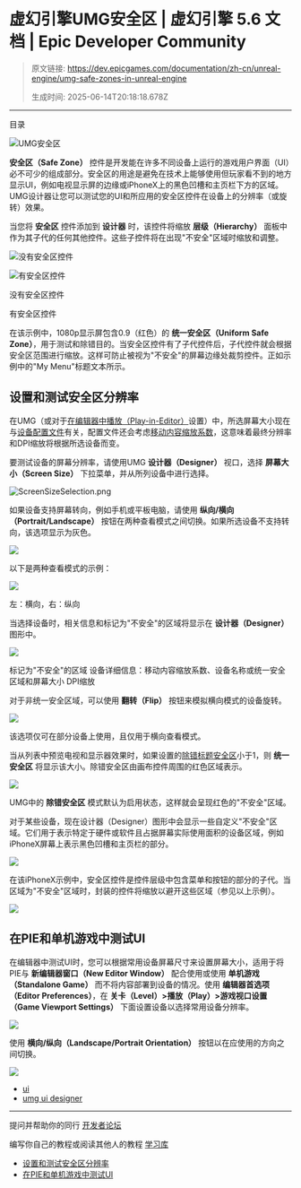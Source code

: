 # 虚幻引擎UMG安全区 | 虚幻引擎 5.6 文档 | Epic Developer Community

> 原文链接: https://dev.epicgames.com/documentation/zh-cn/unreal-engine/umg-safe-zones-in-unreal-engine
> 
> 生成时间: 2025-06-14T20:18:18.678Z

---

目录

![UMG安全区](https://dev.epicgames.com/community/api/documentation/image/983ada73-9d0f-4aec-b5bd-a6f1d36806e4?resizing_type=fill&width=1920&height=335)

**安全区（Safe Zone）** 控件是开发能在许多不同设备上运行的游戏用户界面（UI）必不可少的组成部分。安全区的用途是避免在技术上能够使用但玩家看不到的地方显示UI，例如电视显示屏的边缘或iPhoneX上的黑色凹槽和主页栏下方的区域。UMG设计器让您可以测试您的UI和所应用的安全区控件在设备上的分辨率（或旋转）效果。

当您将 **安全区** 控件添加到 **设计器** 时，该控件将缩放 **层级（Hierarchy）** 面板中作为其子代的任何其他控件。这些子控件将在出现"不安全"区域时缩放和调整。

![没有安全区控件](https://d1iv7db44yhgxn.cloudfront.net/documentation/images/50a64d05-5e71-482c-9683-0e7f7696a819/withoutsafezone_opt-1.png)

![有安全区控件](https://d1iv7db44yhgxn.cloudfront.net/documentation/images/82950c03-2ae6-4d50-a078-eae020652fb8/withsafezone_opt.png)

没有安全区控件

有安全区控件

在该示例中，1080p显示屏包含0.9（红色）的 **统一安全区（Uniform Safe Zone）**，用于测试和除错目的。当安全区控件有了子代控件后，子代控件就会根据安全区范围进行缩放。这样可防止被视为"不安全"的屏幕边缘处裁剪控件。正如示例中的"My Menu"标题文本所示。

## 设置和测试安全区分辨率

在UMG（或对于[在编辑器中播放（Play-in-Editor）](/documentation/zh-cn/unreal-engine/in-editor-testing-play-and-simulate-in-unreal-engine)设置）中，所选屏幕大小现在与[设备配置文件](/documentation/zh-cn/unreal-engine/setting-up-device-profiles-in-unreal-engine)有关，配置文件还会考虑[移动内容缩放系数](/documentation/zh-cn/unreal-engine/performance-guidelines-for-mobile-devices-in-unreal-engine#%E7%A7%BB%E5%8A%A8%E5%86%85%E5%AE%B9%E7%BC%A9%E6%94%BE%E7%B3%BB%E6%95%B0)，这意味着最终分辨率和DPI缩放将根据所选设备而变。

要测试设备的屏幕分辨率，请使用UMG **设计器（Designer）** 视口，选择 **屏幕大小（Screen Size）** 下拉菜单，并从所列设备中进行选择。

![ScreenSizeSelection.png](https://d1iv7db44yhgxn.cloudfront.net/documentation/images/fa7db74f-47dc-441b-8114-832a7d324c70/screensizeselection_opt.png)

如果设备支持屏幕转向，例如手机或平板电脑，请使用 **纵向/横向（Portrait/Landscape）** 按钮在两种查看模式之间切换。如果所选设备不支持转向，该选项显示为灰色。

![](https://d1iv7db44yhgxn.cloudfront.net/documentation/images/f7aa2357-66ed-4c55-a02b-de7ef6ab8b2c/orientationbutton.png)

以下是两种查看模式的示例：

![](https://d1iv7db44yhgxn.cloudfront.net/documentation/images/cab80da8-ccf7-4b7e-ae9e-4858e4b0c6be/iphonex_portraitandlandscape.png)

左：横向，右：纵向

当选择设备时，相关信息和标记为"不安全"的区域将显示在 **设计器（Designer）** 图形中。

![](https://d1iv7db44yhgxn.cloudfront.net/documentation/images/679cd1bc-041f-46d8-a5da-72d197814699/devicedetails.png)

标记为"不安全"的区域 设备详细信息：移动内容缩放系数、设备名称或统一安全区域和屏幕大小 DPI缩放

对于非统一安全区域，可以使用 **翻转（Flip）** 按钮来模拟横向模式的设备旋转。

![](https://d1iv7db44yhgxn.cloudfront.net/documentation/images/77113962-1e5e-428f-a802-c14af6a6bb7a/deviceflipbutton.png)

该选项仅可在部分设备上使用，且仅用于横向查看模式。

当从列表中预览电视和显示器效果时，如果设置的[除错标题安全区](/documentation/zh-cn/unreal-engine/setting-up-tv-safe-zone-debugging-in-unreal-engine)小于1，则 **统一安全区** 将显示该大小。除错安全区由画布控件周围的红色区域表示。

![](https://d1iv7db44yhgxn.cloudfront.net/documentation/images/3b126d66-597a-4054-8dc4-88875f62185c/uniformsafezone.png)

UMG中的 **除错安全区** 模式默认为启用状态，这样就会呈现红色的"不安全"区域。

对于某些设备，现在设计器（Designer）图形中会显示一些自定义"不安全"区域。它们用于表示特定于硬件或软件且占据屏幕实际使用面积的设备区域，例如iPhoneX屏幕上表示黑色凹槽和主页栏的部分。

![](https://d1iv7db44yhgxn.cloudfront.net/documentation/images/11249c73-fbe2-4f54-b7aa-1f9a3abdc1a3/iphonexunsafezones.png)

在该iPhoneX示例中，安全区控件是控件层级中包含菜单和按钮的部分的子代。当区域为"不安全"区域时，封装的控件将缩放以避开这些区域（参见以上示例）。

![](https://d1iv7db44yhgxn.cloudfront.net/documentation/images/03b90252-07df-43d9-9984-8b3db1e4f721/safezonehierarchypanel.png)

## 在PIE和单机游戏中测试UI

在编辑器中测试UI时，您可以根据常用设备屏幕尺寸来设置屏幕大小，适用于将PIE与 **新编辑器窗口（New Editor Window）** 配合使用或使用 **单机游戏（Standalone Game）** 而不将内容部署到设备的情况。使用 **编辑器首选项（Editor Preferences）**，在 **关卡（Level）>播放（Play）>游戏视口设置（Game Viewport Settings）** 下面设置设备以选择常用设备分辨率。

![](https://d1iv7db44yhgxn.cloudfront.net/documentation/images/8b6b6b4e-3325-4f4b-b00c-eab9d2303a7f/piesettings.png)

使用 **横向/纵向（Landscape/Portrait Orientation）** 按钮以在应使用的方向之间切换。

![](https://d1iv7db44yhgxn.cloudfront.net/documentation/images/e78e0d2a-bae5-4d78-ab27-218fa9d142f1/piesettings_swaporientation.png)

-   [ui](https://dev.epicgames.com/community/search?query=ui)
-   [umg ui designer](https://dev.epicgames.com/community/search?query=umg%20ui%20designer)

* * *

提问并帮助你的同行 [开发者论坛](https://forums.unrealengine.com/categories?tag=unreal-engine)

编写你自己的教程或阅读其他人的教程 [学习库](https://dev.epicgames.com/community/unreal-engine/learning)

-   [设置和测试安全区分辨率](/documentation/zh-cn/unreal-engine/umg-safe-zones-in-unreal-engine#%E8%AE%BE%E7%BD%AE%E5%92%8C%E6%B5%8B%E8%AF%95%E5%AE%89%E5%85%A8%E5%8C%BA%E5%88%86%E8%BE%A8%E7%8E%87)
-   [在PIE和单机游戏中测试UI](/documentation/zh-cn/unreal-engine/umg-safe-zones-in-unreal-engine#%E5%9C%A8pie%E5%92%8C%E5%8D%95%E6%9C%BA%E6%B8%B8%E6%88%8F%E4%B8%AD%E6%B5%8B%E8%AF%95ui)